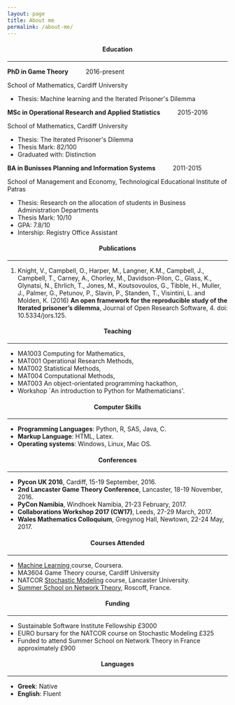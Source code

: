 ```yaml
---
layout: page
title: About me
permalink: /about-me/
---
```


<h4 align="center">Education</h4>

-----------

**PhD in Game Theory** &emsp; &emsp; 2016-present

School of Mathematics, Cardiff University

- Thesis: Machine learning and the Iterated Prisoner's Dilemma

**MSc in Operational Research and Applied Statistics** &emsp; &emsp; 2015-2016

School of Mathematics, Cardiff University

- Thesis: The Iterated Prisoner's Dilemma
- Thesis Mark: 82/100
- Graduated with: Distinction

**BA in Bunisses Planning and Information Systems**  &emsp; &emsp; 2011-2015

School of Management and Economy, Technological Educational Institute of Patras

- Thesis: Research on the allocation of students in Business Administration Departments
- Thesis Mark: 10/10
- GPA: 7.8/10
- Intership: Registry Office Assistant

<h4 align="center">Publications</h4>

-------------

1. Knight, V., Campbell, O., Harper, M., Langner, K.M., Campbell, J.,
Campbell, T., Carney, A., Chorley, M., Davidson-Pilon, C., Glass, K., Glynatsi, N.,
Ehrlich, T., Jones, M., Koutsovoulos, G., Tibble, H., Muller, J., Palmer, G., Petunov, P.,
Slavin, P., Standen, T., Visintini, L. and Molden, K. (2016)
**An open framework for the reproducible study of the Iterated prisoner’s dilemma**,
 Journal of Open Research Software, 4. doi: 10.5334/jors.125.

<h4 align="center">Teaching</h4>

-------------

- MA1003 Computing for Mathematics,
- MAT001 Operational Research Methods,
- MAT002 Statistical Methods,
- MAT004 Computational Methods,
- MAT003 An object-orientated programming hackathon,
- Workshop `An introduction to Python for Mathematicians'.

<h4 align="center">Computer Skills</h4>

-------------

- **Programming Languages**: Python, R, SAS, Java, C.
- **Markup Language**: HTML, Latex.
- **Operating systems**: Windows, Linux, Mac OS.

<h4 align="center">Conferences</h4>

-------------

- **Pycon UK 2016**, Cardiff, 15-19 September, 2016.
- **2nd Lancaster Game Theory Conference**, Lancaster, 18-19 November, 2016.
- **PyCon Namibia**, Windhoek Namibia,  21-23 February, 2017.
- **Collaborations Workshop 2017 (CW17)**, Leeds, 27-29 March, 2017.
- **Wales Mathematics Colloquium**, Gregynog Hall, Newtown, 22-24 May, 2017.

<h4 align="center">Courses Attended</h4>

-------------

- <a href="https://www.coursera.org/learn/machine-learning">Machine Learning
</a> course, Coursera.
- MA3604 Game Theory course, Cardiff University
- NATCOR <a href="http://www.natcor.ac.uk/course.asp?courses_id=28">Stochastic Modeling</a> course, Lancaster University.
- <a href="https://sites.google.com/site/cigneworkshop2017/">Summer School on Network Theory</a>, Roscoff, France.

<h4 align="center">Funding</h4>

-------------

- Sustainable Software Institute Fellowship £3000
- EURO bursary for the NATCOR course on Stochastic Modeling £325
- Funded to attend Summer School on Network Theory in France approximately £900

<h4 align="center">Languages</h4>

------------

- **Greek**: Native
- **English**: Fluent
